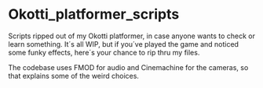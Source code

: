 # Okotti_platformer_scripts
Scripts ripped out of my Okotti platformer, in case anyone wants to check or learn something.
It´s all WIP, but if you´ve played the game and noticed some funky effects, here´s your chance to rip thru my files.

The codebase uses FMOD for audio and Cinemachine for the cameras, so that explains some of the weird choices.
